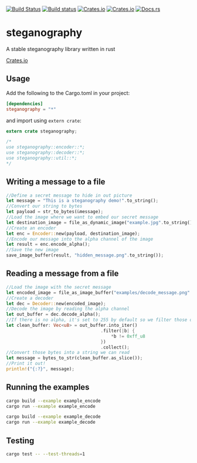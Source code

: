 [![Build Status](https://travis-ci.org/teovoinea/steganography.svg?branch=master)](https://travis-ci.org/teovoinea/steganography)
[![Build status](https://ci.appveyor.com/api/projects/status/7u8v5jwu3w5ux23k/branch/master?svg=true)](https://ci.appveyor.com/project/teovoinea/steganography/branch/master)
[![Crates.io](https://img.shields.io/crates/v/steganography.svg)](https://crates.io/crates/steganography)
[![Crates.io](https://img.shields.io/crates/d/steganography.svg)](https://crates.io/crates/steganography)
[![Docs.rs](https://docs.rs/steganography/badge.svg)](https://docs.rs/steganography)

# steganography
A stable steganography library written in rust

[Crates.io](https://crates.io/crates/steganography)

## Usage

Add the following to the Cargo.toml in your project:

```toml
[dependencies]
steganography = "*"
```

and import using ```extern crate```:

```rust
extern crate steganography;

/*
use steganography::encoder::*;
use steganography::decoder::*;
use steganography::util::*;
*/
```

## Writing a message to a file

```rust
//Define a secret message to hide in out picture
let message = "This is a steganography demo!".to_string();
//Convert our string to bytes
let payload = str_to_bytes(&message);
//Load the image where we want to embed our secret message
let destination_image = file_as_dynamic_image("example.jpg".to_string());
//Create an encoder
let enc = Encoder::new(payload, destination_image);
//Encode our message into the alpha channel of the image
let result = enc.encode_alpha();
//Save the new image
save_image_buffer(result, "hidden_message.png".to_string());
```

## Reading a message from a file

```rust
//Load the image with the secret message
let encoded_image = file_as_image_buffer("examples/decode_message.png".to_string());
//Create a decoder
let dec = Decoder::new(encoded_image);
//Decode the image by reading the alpha channel
let out_buffer = dec.decode_alpha();
//If there is no alpha, it's set to 255 by default so we filter those out
let clean_buffer: Vec<u8> = out_buffer.into_iter()
                                    .filter(|b| {
                                        *b != 0xff_u8
                                    })
                                    .collect();
//Convert those bytes into a string we can read
let message = bytes_to_str(clean_buffer.as_slice());
//Print it out!
println!("{:?}", message);
```

## Running the examples
```bash
cargo build --example example_encode
cargo run --example example_encode
```

```bash
cargo build --example example_decode
cargo run --example example_decode
```

## Testing

```bash
cargo test -- --test-threads=1
```
